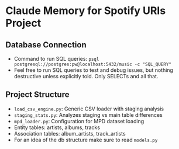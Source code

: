 # Claude Memory for Spotify URIs Project

## Database Connection
- Command to run SQL queries: `psql postgresql://postgres:pw@localhost:5432/music -c "SQL_QUERY"`
- Feel free to run SQL queries to test and debug issues, but nothing destructive unless explicitly told. Only SELECTs and all that. 

## Project Structure
- `load_csv_engine.py`: Generic CSV loader with staging analysis
- `staging_stats.py`: Analyzes staging vs main table differences
- `mpd_loader.py`: Configuration for MPD dataset loading
- Entity tables: artists, albums, tracks
- Association tables: album_artists, track_artists
- For an idea of the db structure make sure to read `models.py` 